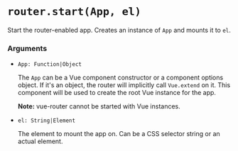 # `router.start(App, el)`

Start the router-enabled app. Creates an instance of `App` and mounts it to `el`.

### Arguments

- `App: Function|Object`

  The `App` can be a Vue component constructor or a component options object. If it's an object, the router will implicitly call `Vue.extend` on it. This component will be used to create the root Vue instance for the app.

  **Note:**
  vue-router cannot be started with Vue instances.

- `el: String|Element`

  The element to mount the app on. Can be a CSS selector string or an actual element.
